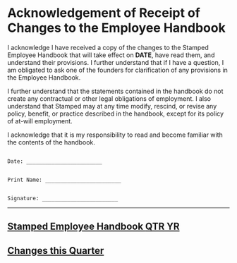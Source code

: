 # Acknowledgement of Receipt of Changes to the Employee Handbook

I acknowledge I have received a copy of the changes to the Stamped Employee Handbook that will take effect on **DATE**, have read them, and understand their provisions. I further understand that if I have a question, I am obligated to ask one of the founders for clarification of any provisions in the Employee Handbook.

I further understand that the statements contained in the handbook do not create any contractual or other legal obligations of employment. I also understand that Stamped may at any time modify, rescind, or revise any policy, benefit, or practice described in the handbook, except for its policy of at-will employment.

I acknowledge that it is my responsibility to read and become familiar with the contents of the handbook.



```

Date: ________________________


Print Name: ________________________


Signature: ________________________

```

***


## [Stamped Employee Handbook **QTR YR**](https://stamped.ai/handbook/QTR-YR)
## [Changes this Quarter](https://stamped.ai/handbook/changelog/QTR-YR)
